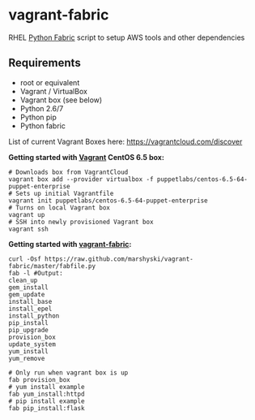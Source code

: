 vagrant-fabric
==============

RHEL [Python Fabric][1] script to setup AWS tools and other dependencies

Requirements
------------
  * root or equivalent
  * Vagrant / VirtualBox 
  * Vagrant box (see below)
  * Python 2.6/7
  * Python pip
  * Python fabric
  
List of current Vagrant Boxes here:  https://vagrantcloud.com/discover

**Getting started with [Vagrant][2] CentOS 6.5 box:**

    # Downloads box from VagrantCloud
    vagrant box add --provider virtualbox -f puppetlabs/centos-6.5-64-puppet-enterprise
    # Sets up initial Vagrantfile
    vagrant init puppetlabs/centos-6.5-64-puppet-enterprise
    # Turns on local Vagrant box
    vagrant up
    # SSH into newly provisioned Vagrant box
    vagrant ssh

**Getting started with [vagrant-fabric][3]:**

    curl -Osf https://raw.github.com/marshyski/vagrant-fabric/master/fabfile.py
    fab -l #Output:
    clean_up
    gem_install
    gem_update
    install_base
    install_epel
    install_python
    pip_install
    pip_upgrade
    provision_box
    update_system
    yum_install
    yum_remove

    # Only run when vagrant box is up
    fab provision_box
    # yum install example
    fab yum_install:httpd
    # pip install example
    fab pip_install:flask


  [1]: http://fabfile.org/
  [2]: http://www.vagrantup.com/
  [3]: https://github.com/marshyski/vagrant-fabric
